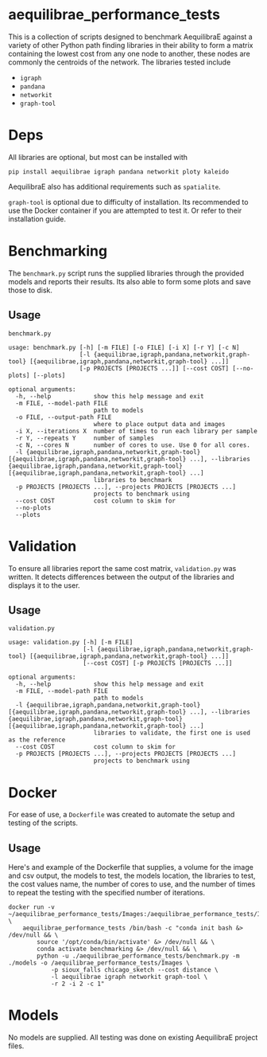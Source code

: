 # aequilibrae_performance_tests
This is a collection of scripts designed to benchmark AequilibraE against a variety of other Python path finding libraries in their ability to form a matrix containing the lowest cost from any one node to another, these nodes are commonly the centroids of the network. The libraries tested include
- `igraph`
- `pandana`
- `networkit`
- `graph-tool`
# Deps
All libraries are optional, but most can be installed with
```
pip install aequilibrae igraph pandana networkit ploty kaleido
```
AequilibraE also has additional requirements such as `spatialite`.

`graph-tool` is optional due to difficulty of installation. Its recommended to use the Docker container if you are attempted to test it. Or refer to their installation guide.
# Benchmarking
The `benchmark.py` script runs the supplied libraries through the provided models and reports their results. Its also able to form some plots and save those to disk.
## Usage
`benchmark.py`
```
usage: benchmark.py [-h] [-m FILE] [-o FILE] [-i X] [-r Y] [-c N]
                    [-l {aequilibrae,igraph,pandana,networkit,graph-tool} [{aequilibrae,igraph,pandana,networkit,graph-tool} ...]]
                    [-p PROJECTS [PROJECTS ...]] [--cost COST] [--no-plots] [--plots]

optional arguments:
  -h, --help            show this help message and exit
  -m FILE, --model-path FILE
                        path to models
  -o FILE, --output-path FILE
                        where to place output data and images
  -i X, --iterations X  number of times to run each library per sample
  -r Y, --repeats Y     number of samples
  -c N, --cores N       number of cores to use. Use 0 for all cores.
  -l {aequilibrae,igraph,pandana,networkit,graph-tool} [{aequilibrae,igraph,pandana,networkit,graph-tool} ...], --libraries {aequilibrae,igraph,pandana,networkit,graph-tool} [{aequilibrae,igraph,pandana,networkit,graph-tool} ...]
                        libraries to benchmark
  -p PROJECTS [PROJECTS ...], --projects PROJECTS [PROJECTS ...]
                        projects to benchmark using
  --cost COST           cost column to skim for
  --no-plots
  --plots
```
# Validation
To ensure all libraries report the same cost matrix, `validation.py` was written. It detects differences between the output of the libraries and displays it to the user.
## Usage
`validation.py`
```
usage: validation.py [-h] [-m FILE]
                     [-l {aequilibrae,igraph,pandana,networkit,graph-tool} [{aequilibrae,igraph,pandana,networkit,graph-tool} ...]]
                     [--cost COST] [-p PROJECTS [PROJECTS ...]]

optional arguments:
  -h, --help            show this help message and exit
  -m FILE, --model-path FILE
                        path to models
  -l {aequilibrae,igraph,pandana,networkit,graph-tool} [{aequilibrae,igraph,pandana,networkit,graph-tool} ...], --libraries {aequilibrae,igraph,pandana,networkit,graph-tool} [{aequilibrae,igraph,pandana,networkit,graph-tool} ...]
                        libraries to validate, the first one is used as the reference
  --cost COST           cost column to skim for
  -p PROJECTS [PROJECTS ...], --projects PROJECTS [PROJECTS ...]
                        projects to benchmark using
```
# Docker
For ease of use, a `Dockerfile` was created to automate the setup and testing of the scripts.
## Usage
Here's and example of the Dockerfile that supplies, a volume for the image and csv output, the models to test, the models location, the libraries to test, the cost values name, the number of cores to use, and the number of times to repeat the testing with the specified number of iterations.
```
docker run -v ~/aequilibrae_performance_tests/Images:/aequilibrae_performance_tests/Images \
    aequilibrae_performance_tests /bin/bash -c "conda init bash &> /dev/null && \
        source '/opt/conda/bin/activate' &> /dev/null && \
        conda activate benchmarking &> /dev/null && \
        python -u ./aequilibrae_performance_tests/benchmark.py -m ./models -o /aequilibrae_performance_tests/Images \
            -p sioux_falls chicago_sketch --cost distance \
            -l aequilibrae igraph networkit graph-tool \
            -r 2 -i 2 -c 1"
```
# Models
No models are supplied. All testing was done on existing AequilibraE project files.
